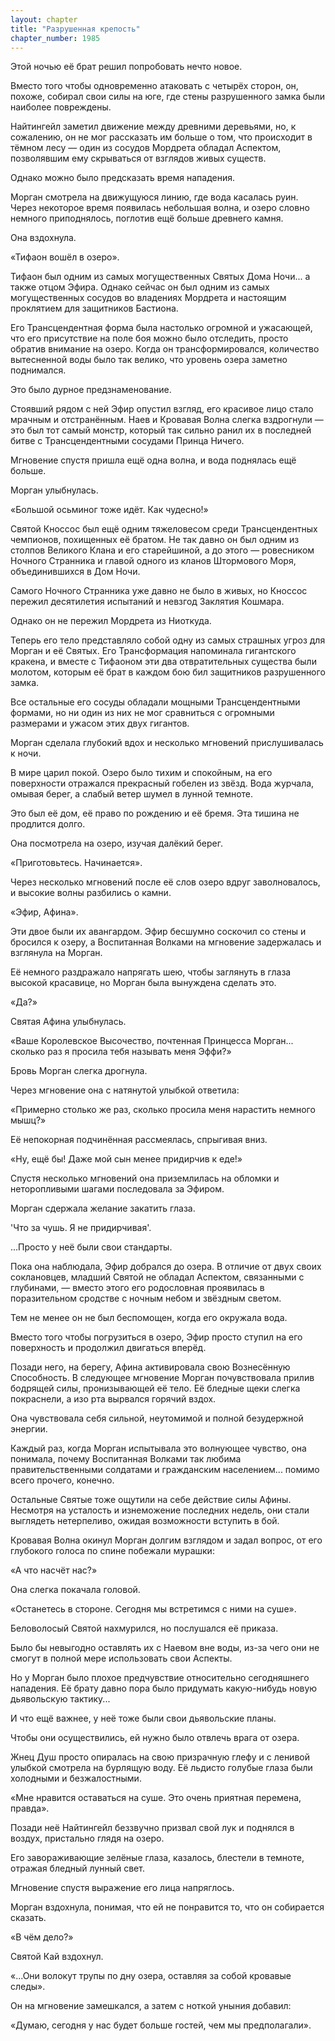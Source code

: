 ```yaml
---
layout: chapter
title: "Разрушенная крепость"
chapter_number: 1985
---
```




Этой ночью её брат решил попробовать нечто новое.

Вместо того чтобы одновременно атаковать с четырёх сторон, он, похоже, собирал свои силы на юге, где стены разрушенного замка были наиболее повреждены.

Найтингейл заметил движение между древними деревьями, но, к сожалению, он не мог рассказать им больше о том, что происходит в тёмном лесу — один из сосудов Мордрета обладал Аспектом, позволявшим ему скрываться от взглядов живых существ.

Однако можно было предсказать время нападения.

Морган смотрела на движущуюся линию, где вода касалась руин. Через некоторое время появилась небольшая волна, и озеро словно немного приподнялось, поглотив ещё больше древнего камня.

Она вздохнула.

«Тифаон вошёл в озеро».

Тифаон был одним из самых могущественных Святых Дома Ночи... а также отцом Эфира. Однако сейчас он был одним из самых могущественных сосудов во владениях Мордрета и настоящим проклятием для защитников Бастиона.

Его Трансцендентная форма была настолько огромной и ужасающей, что его присутствие на поле боя можно было отследить, просто обратив внимание на озеро. Когда он трансформировался, количество вытесненной воды было так велико, что уровень озера заметно поднимался.

Это было дурное предзнаменование.

Стоявший рядом с ней Эфир опустил взгляд, его красивое лицо стало мрачным и отстранённым. Наев и Кровавая Волна слегка вздрогнули — это был тот самый монстр, который так сильно ранил их в последней битве с Трансцендентными сосудами Принца Ничего.

Мгновение спустя пришла ещё одна волна, и вода поднялась ещё больше.

Морган улыбнулась.

«Большой осьминог тоже идёт. Как чудесно!»

Святой Кноссос был ещё одним тяжеловесом среди Трансцендентных чемпионов, похищенных её братом. Не так давно он был одним из столпов Великого Клана и его старейшиной, а до этого — ровесником Ночного Странника и главой одного из кланов Штормового Моря, объединившихся в Дом Ночи.

Самого Ночного Странника уже давно не было в живых, но Кноссос пережил десятилетия испытаний и невзгод Заклятия Кошмара.

Однако он не пережил Мордрета из Ниоткуда.

Теперь его тело представляло собой одну из самых страшных угроз для Морган и её Святых. Его Трансформация напоминала гигантского кракена, и вместе с Тифаоном эти два отвратительных существа были молотом, которым её брат в каждом бою бил защитников разрушенного замка.

Все остальные его сосуды обладали мощными Трансцендентными формами, но ни один из них не мог сравниться с огромными размерами и ужасом этих двух гигантов.

Морган сделала глубокий вдох и несколько мгновений прислушивалась к ночи.

В мире царил покой. Озеро было тихим и спокойным, на его поверхности отражался прекрасный гобелен из звёзд. Вода журчала, омывая берег, а слабый ветер шумел в лунной темноте.

Это был её дом, её право по рождению и её бремя. Эта тишина не продлится долго.

Она посмотрела на озеро, изучая далёкий берег.

«Приготовьтесь. Начинается».

Через несколько мгновений после её слов озеро вдруг заволновалось, и высокие волны разбились о камни.

«Эфир, Афина».

Эти двое были их авангардом. Эфир бесшумно соскочил со стены и бросился к озеру, а Воспитанная Волками на мгновение задержалась и взглянула на Морган.

Её немного раздражало напрягать шею, чтобы заглянуть в глаза высокой красавице, но Морган была вынуждена сделать это.

«Да?»

Святая Афина улыбнулась.

«Ваше Королевское Высочество, почтенная Принцесса Морган... сколько раз я просила тебя называть меня Эффи?»

Бровь Морган слегка дрогнула.

Через мгновение она с натянутой улыбкой ответила:

«Примерно столько же раз, сколько просила меня нарастить немного мышц?»

Её непокорная подчинённая рассмеялась, спрыгивая вниз.

«Ну, ещё бы! Даже мой сын менее придирчив к еде!»

Спустя несколько мгновений она приземлилась на обломки и неторопливыми шагами последовала за Эфиром.

Морган сдержала желание закатить глаза.

'Что за чушь. Я не придирчивая'.

...Просто у неё были свои стандарты.

Пока она наблюдала, Эфир добрался до озера. В отличие от двух своих соклановцев, младший Святой не обладал Аспектом, связанными с глубинами, — вместо этого его родословная проявилась в поразительном сродстве с ночным небом и звёздным светом.

Тем не менее он не был беспомощен, когда его окружала вода.

Вместо того чтобы погрузиться в озеро, Эфир просто ступил на его поверхность и продолжил двигаться вперёд.

Позади него, на берегу, Афина активировала свою Вознесённую Способность. В следующее мгновение Морган почувствовала прилив бодрящей силы, пронизывающей её тело. Её бледные щеки слегка покраснели, а изо рта вырвался горячий вздох.

Она чувствовала себя сильной, неутомимой и полной безудержной энергии.

Каждый раз, когда Морган испытывала это волнующее чувство, она понимала, почему Воспитанная Волками так любима правительственными солдатами и гражданским населением... помимо всего прочего, конечно.

Остальные Святые тоже ощутили на себе действие силы Афины. Несмотря на усталость и изнеможение последних недель, они стали выглядеть нетерпеливо, ожидая возможности вступить в бой.

Кровавая Волна окинул Морган долгим взглядом и задал вопрос, от его глубокого голоса по спине побежали мурашки:

«А что насчёт нас?»

Она слегка покачала головой.

«Останетесь в стороне. Сегодня мы встретимся с ними на суше».

Беловолосый Святой нахмурился, но послушался её приказа.

Было бы невыгодно оставлять их с Наевом вне воды, из-за чего они не смогут в полной мере использовать свои Аспекты.

Но у Морган было плохое предчувствие относительно сегодняшнего нападения. Её брату давно пора было придумать какую-нибудь новую дьявольскую тактику...

И что ещё важнее, у неё тоже были свои дьявольские планы.

Чтобы они осуществились, ей нужно было отвлечь врага от озера.

Жнец Душ просто опиралась на свою призрачную глефу и с ленивой улыбкой смотрела на бурлящую воду. Её льдисто голубые глаза были холодными и безжалостными.

«Мне нравится оставаться на суше. Это очень приятная перемена, правда».

Позади неё Найтингейл беззвучно призвал свой лук и поднялся в воздух, пристально глядя на озеро.

Его завораживающие зелёные глаза, казалось, блестели в темноте, отражая бледный лунный свет.

Мгновение спустя выражение его лица напряглось.

Морган вздохнула, понимая, что ей не понравится то, что он собирается сказать.

«В чём дело?»

Святой Кай вздохнул.

«...Они волокут трупы по дну озера, оставляя за собой кровавые следы».

Он на мгновение замешкался, а затем с ноткой уныния добавил:

«Думаю, сегодня у нас будет больше гостей, чем мы предполагали».

